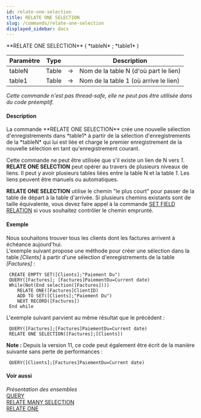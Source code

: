 ```yaml
---
id: relate-one-selection
title: RELATE ONE SELECTION
slug: /commands/relate-one-selection
displayed_sidebar: docs
---
```


<!--REF #_command_.RELATE ONE SELECTION.Syntax-->**RELATE ONE SELECTION** ( *tableN* ; *table1* )<!-- END REF-->
<!--REF #_command_.RELATE ONE SELECTION.Params-->
| Paramètre | Type |  | Description |
| --- | --- | --- | --- |
| tableN | Table | &#8594;  | Nom de la table N (d'où part le lien) |
| table1 | Table | &#8594;  | Nom de la table 1 (où arrive le lien) |

<!-- END REF-->

*Cette commande n'est pas thread-safe, elle ne peut pas être utilisée dans du code préemptif.*


#### Description 

<!--REF #_command_.RELATE ONE SELECTION.Summary-->La commande **RELATE ONE SELECTION** crée une nouvelle sélection d'enregistrements dans *table1* à partir de la sélection d'enregistrements de la *tableN* qui lui est liée et charge le premier enregistrement de la nouvelle sélection en tant qu'enregistrement courant.<!-- END REF--> 

Cette commande ne peut être utilisée que s'il existe un lien de N vers *1*. **RELATE ONE SELECTION** peut opérer au travers de plusieurs niveaux de liens. Il peut y avoir plusieurs tables liées entre la table N et la table *1*. Les liens peuvent être manuels ou automatiques.

**RELATE ONE SELECTION** utilise le chemin "le plus court" pour passer de la table de départ à la table d'arrivée. Si plusieurs chemins existants sont de taille équivalente, vous devez faire appel à la commande [SET FIELD RELATION](set-field-relation.md) si vous souhaitez contrôler le chemin emprunté. 

#### Exemple 

Nous souhaitons trouver tous les clients dont les factures arrivent à échéance aujourd'hui.   
L'exemple suivant propose une méthode pour créer une sélection dans la table *\[Clients\]* à partir d'une sélection d'enregistrements de la table *\[Factures\]* :

```4d
 CREATE EMPTY SET([Clients];"Paiement Du")
 QUERY([Factures]; [Factures]PaiementDu=Current date)
 While(Not(End selection([Factures])))
    RELATE ONE([Factures]ClientID)
    ADD TO SET([Clients];"Paiement Du")
    NEXT RECORD([Factures])
 End while
```

L'exemple suivant parvient au même résultat que le précédent :

```4d
 QUERY([Factures];[Factures]PaiementDu=Current date)
 RELATE ONE SELECTION([Factures];[Clients])
```

**Note :** Depuis la version 11, ce code peut également être écrit de la manière suivante sans perte de performances :  

```4d
 QUERY([Clients];[Factures]PaiementDu=Current date)
```

#### Voir aussi 

*Présentation des ensembles*  
[QUERY](query.md)  
[RELATE MANY SELECTION](relate-many-selection.md)  
[RELATE ONE](relate-one.md)  